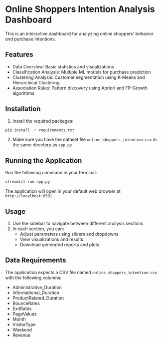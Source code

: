 # Online Shoppers Intention Analysis Dashboard

This is an interactive dashboard for analyzing online shoppers' behavior and purchase intentions.

## Features

- Data Overview: Basic statistics and visualizations
- Classification Analysis: Multiple ML models for purchase prediction
- Clustering Analysis: Customer segmentation using K-Means and Hierarchical Clustering
- Association Rules: Pattern discovery using Apriori and FP-Growth algorithms

## Installation

1. Install the required packages:
```bash
pip install -r requirements.txt
```

2. Make sure you have the dataset file `online_shoppers_intention.csv` in the same directory as `app.py`

## Running the Application

Run the following command in your terminal:
```bash
streamlit run app.py
```

The application will open in your default web browser at `http://localhost:8501`

## Usage

1. Use the sidebar to navigate between different analysis sections
2. In each section, you can:
   - Adjust parameters using sliders and dropdowns
   - View visualizations and results
   - Download generated reports and plots

## Data Requirements

The application expects a CSV file named `online_shoppers_intention.csv` with the following columns:
- Administrative_Duration
- Informational_Duration
- ProductRelated_Duration
- BounceRates
- ExitRates
- PageValues
- Month
- VisitorType
- Weekend
- Revenue 